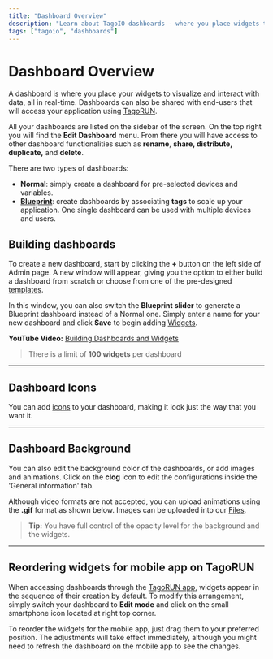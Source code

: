```yaml
---
title: "Dashboard Overview"
description: "Learn about TagoIO dashboards - where you place widgets to visualize and interact with data in real-time, and share with end-users through TagoRUN."
tags: ["tagoio", "dashboards"]
---
```


# Dashboard Overview

A dashboard is where you place your widgets to visualize and interact with data, all in real-time. Dashboards can also be shared with end-users that will access your application using [TagoRUN](/tagorun).

<!-- Dashboard overview image -->

All your dashboards are listed on the sidebar of the screen. On the top right you will find the **Edit Dashboard** menu. From there you will have access to other dashboard functionalities such as **rename**, **share, distribute, duplicate,** and **delete**.

<!-- Dashboard menu image -->

There are two types of dashboards:

- **Normal**: simply create a dashboard for pre-selected devices and variables.
- [**Blueprint**](/tagoio/dashboards/blueprint-dashboard): create dashboards by associating **tags** to scale up your application. One single dashboard can be used with multiple devices and users.

## Building dashboards

To create a new dashboard, start by clicking the **+** button on the left side of Admin page. A new window will appear, giving you the option to either build a dashboard from scratch or choose from one of the pre-designed [templates](/tagoio/dashboards/distributing-dashboards).

In this window, you can also switch the **Blueprint slider** to generate a Blueprint dashboard instead of a Normal one. Simply enter a name for your new dashboard and click **Save** to begin adding [Widgets](https://help.tago.io/portal/en/kb/tagoio/9-widgets).

<!-- Dashboard creation interface image -->

**YouTube Video:** [Building Dashboards and Widgets](https://www.youtube.com/watch?v=D2lmCHF4Eg4)

> There is a limit of **100 widgets** per dashboard

---

## Dashboard Icons

You can add [icons](/tagoio/dashboards/dashboard-icons) to your dashboard, making it look just the way that you want it.

<!-- Dashboard icons image -->

---

## Dashboard Background

You can also edit the background color of the dashboards, or add images and animations. Click on the **clog** icon to edit the configurations inside the 'General information' tab.

<!-- Dashboard background settings image -->

Although video formats are not accepted, you can upload animations using the **.gif** format as shown below. Images can be uploaded into our [Files](/tagoio/files).

<!-- Dashboard background example image -->

> **Tip:** You have full control of the opacity level for the background and the widgets.

---

## Reordering widgets for mobile app on TagoRUN

When accessing dashboards through the [TagoRUN app](/tagorun/tagorun-mobile-app), widgets appear in the sequence of their creation by default. To modify this arrangement, simply switch your dashboard to **Edit mode** and click on the small smartphone icon located at right top corner.

To reorder the widgets for the mobile app, just drag them to your preferred position. The adjustments will take effect immediately, although you might need to refresh the dashboard on the mobile app to see the changes.

<!-- Mobile widget reordering image -->